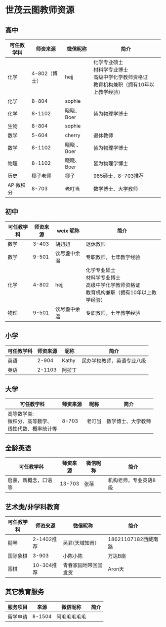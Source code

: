# 世茂云图教师资源

## 高中

| 可任教学科 | 师资来源      | 微信昵称    | 简介                                                         |
| ---------- | ------------- | ----------- | ------------------------------------------------------------ |
| 化学       | 4-802（博士） | hejj        | 化学专业硕士<br/>材料学专业博士<br/>高级中学化学教师资格证<br/>教育机构兼职（拥有10年以上教学经验） |
| 化学       | 8-804         | sophie      |                                                              |
| 化学       | 8-1102        | 晓晓、Boer  | 皆为物理学博士                                               |
| 生物       | 8-804         | sophie      |                                                              |
| 数学       | 5-604         | cherry      | 退休教师                                                     |
| 数学       | 8-1102        | 晓晓 、Boer | 皆为物理学博士                                               |
| 物理       | 8-1102        | 晓晓、Boer  | 皆为物理学博士                                               |
| 历史       | 椰子老师      | 椰子        | 985硕士，8-703推荐                                           |
| AP 微积分  | 8-703         | 老叮当      | 数学博士、大学教师                                           |

## 初中

| 可任教学科 | 师资来源 | weix 昵称    | 简介                                                         |
| ---------- | -------- | ------------ | ------------------------------------------------------------ |
| 数学       | 3-403    | 胡妞妞       | 退休教师                                                     |
| 数学       | 9-501    | 饮尽盏中余温 | 专职教师，七年教学经验                                       |
| 化学       | 4-802    | hejj         | 化学专业硕士<br/>材料学专业博士<br/>高级中学化学教师资格证<br/>教育机构兼职（拥有10年以上教学经验） |
| 物理       | 9-501    | 饮尽盏中余温 | 专职教师，七年教学经验                                       |

## 小学

| 可任教学科 | 师资来源 | 昵称   | 简介                       |
| ---------- | -------- | ------ | -------------------------- |
| 英语       | 2-904    | Kathy  | 民办学校教师，英语专业八级 |
| 英语       | 2-1103   | 阿拉丁 |                            |

## 大学

| 可任教学科                                                  | 师资来源 | 昵称   | 简介               |
| ----------------------------------------------------------- | -------- | ------ | ------------------ |
| 高等数学类:<br/>微积分、高等数学、<br/>线性代数、概率统计等 | 8-703    | 老叮当 | 数学博士、大学教师 |

## 全龄英语

| 可任教学科           | 师资来源 | 微信昵称 | 简介                  |
| -------------------- | -------- | -------- | --------------------- |
| 启蒙，新概念，口语等 | 13-703   | 张蓓     | 机构老师，专业英语8级 |

## 艺术类/非学科教育

| 可任教学科 | 师资来源   | 微信昵称             | 简介                |
| ---------- | ---------- | -------------------- | ------------------- |
| 钢琴       | 2-1402推荐 | 吴君(天域知音）      | 18621107182西藏南路 |
| 国际象棋   | 3-903      | 小陈小陈             | 万达B座             |
| 围棋       | 10-304推荐 | 青春家园地带回国发货 | Aron天              |

## 其它教育服务

| 服务项目 | 来源   | 微信昵称     | 简介 |
| -------- | ------ | ------------ | ---- |
| 留学申请 | 8-1504 | 阿毛毛毛毛毛 |      |

